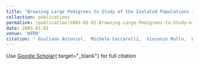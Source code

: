 ```yaml
---
title: "Browsing Large Pedigrees to Study of the Isolated Populations in the &quot;Parco Nazionale del Cilento e Vallo di Diano&quot;"
collection: publications
permalink: /publication/2003-01-01-Browsing-Large-Pedigrees-to-Study-of-the-Isolated-Populations-in-the-Parco-Nazionale-del-Cilento-e-Vallo-di-Diano
date: 2003-01-01
venue: 'WIRN'
citation: ' Giuliano Antoniol,  Michele Ceccarelli,  Vincenzo Rollo,  Wanda Longo,  Teresa Nutile,  Marina Ciullo,  Enza Colonna,  Antonietta Calabria,  Maria Astore,  Anna Lembo,  Paola Toriello,  M. Persico, &quot;Browsing Large Pedigrees to Study of the Isolated Populations in the &amp;quot;Parco Nazionale del Cilento e Vallo di Diano&amp;quot;.&quot; WIRN, 2003.'
---
```

Use [Google Scholar](https://scholar.google.com/scholar?q=Browsing+Large+Pedigrees+to+Study+of+the+Isolated+Populations+in+the+&quot;Parco+Nazionale+del+Cilento+e+Vallo+di+Diano&quot;){:target="_blank"} for full citation